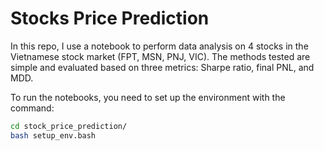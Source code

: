 # Stocks Price Prediction

In this repo, I use a notebook to perform data analysis on 4 stocks in the Vietnamese stock market (FPT, MSN, PNJ, VIC). The methods tested are simple and evaluated based on three metrics: Sharpe ratio, final PNL, and MDD.

To run the notebooks, you need to set up the environment with the command:
```bash
cd stock_price_prediction/
bash setup_env.bash
```
